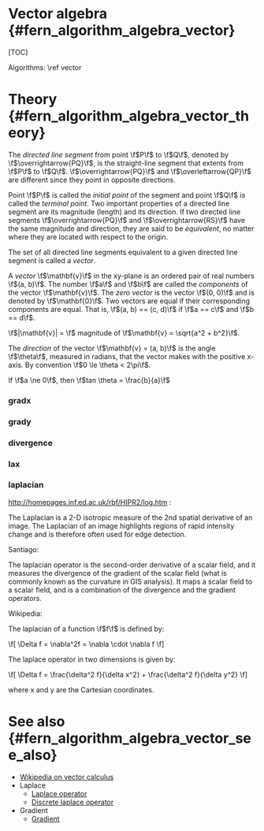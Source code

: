 Vector algebra  {#fern_algorithm_algebra_vector}
==============

[TOC]

Algorithms: \ref vector

Theory  {#fern_algorithm_algebra_vector_theory}
======
The *directed line segment* from point \f$P\f$ to \f$Q\f$, denoted by \f$\overrightarrow{PQ}\f$, is the straight-line segment that extents from \f$P\f$ to \f$Q\f$. \f$\overrightarrow{PQ}\f$ and \f$\overleftarrow{QP}\f$ are different since they point in opposite directions.

Point \f$P\f$ is called the *initial point* of the segment and point \f$Q\f$ is called the *terminal point*. Two important properties of a directed line segment are its magnitude (length) and its direction. If two directed line segments \f$\overrightarrow{PQ}\f$ and \f$\overrightarrow{RS}\f$ have the same magnitude and direction, they are said to be *equivalent*, no matter where they are located with respect to the origin.

The set of all directed line segments equivalent to a given directed line segment is called a *vector*.

A *vector* \f$\mathbf{v}\f$ in the xy-plane is an ordered pair of real numbers \f$(a, b)\f$. The number \f$a\f$ and \f$b\f$ are called the *components* of the vector \f$\mathbf{v}\f$. The *zero vector* is the vector \f$(0, 0)\f$ and is denoted by \f$\mathbf{0}\f$. Two vectors are equal if their corresponding components are equal. That is, \f$(a, b) == (c, d)\f$ if \f$a == c\f$ and \f$b == d\f$.

\f$|\mathbf{v}| = \f$ magnitude of \f$\mathbf{v} = \sqrt{a^2 + b^2}\f$.

The *direction* of the vector \f$\mathbf{v} = (a, b)\f$ is the angle \f$\theta\f$, measured in radians, that the vector makes with the positive x-axis. By convention \f$0 \le \theta < 2\pi\f$.

If \f$a \ne 0\f$, then \f$tan \theta = \frac{b}{a}\f$


### gradx ###

### grady ###

### divergence ###

### lax ###

### laplacian ###

http://homepages.inf.ed.ac.uk/rbf/HIPR2/log.htm :

The Laplacian is a 2-D isotropic measure of the 2nd spatial derivative of an image. The Laplacian of an image highlights regions of rapid intensity change and is therefore often used for edge detection.

Santiago:

The laplacian operator is the second-order derivative of a scalar field, and it measures the divergence of the gradient of the scalar field (what is commonly known as the curvature in GIS analysis). It maps a scalar field to a scalar field, and is a combination of the divergence and the gradient operators.

Wikipedia:

The laplacian of a function \f$f\f$ is defined by:

\f[
    \Delta f = \nabla^2f = \nabla \cdot \nabla f
\f]

The laplace operator in two dimensions is given by:

\f[
    \Delta f = \frac{\delta^2 f}{\delta x^2} + \frac{\delta^2 f}{\delta y^2}
\f]

where x and y are the Cartesian coordinates.


See also  {#fern_algorithm_algebra_vector_see_also}
========
- [Wikipedia on vector calculus](https://en.wikipedia.org/wiki/Vector_calculus)
- Laplace
    - [Laplace operator](http://en.wikipedia.org/wiki/Laplace_operator)
    - [Discrete laplace operator](http://en.wikipedia.org/wiki/Discrete_Laplace_operator)
- Gradient
    - [Gradient](http://en.wikipedia.org/wiki/Gradient)
